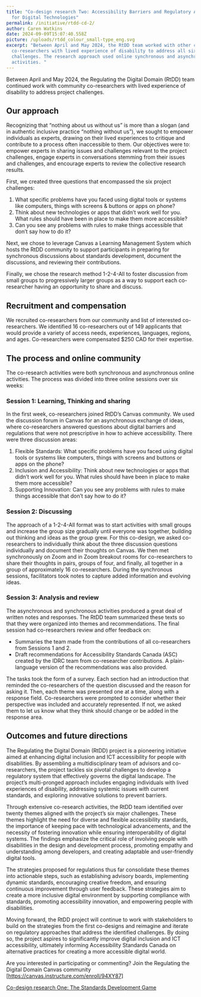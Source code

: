 ```yaml
---
title: "Co-design research Two: Accessibility Barriers and Regulatory Approaches
  for Digital Technologies"
permalink: /initiative/rtdd-cd-2/
author: Caren Watkins
date: 2024-09-09T15:07:40.558Z
picture: /uploads/rtdd_colour_small-type_eng.svg
excerpt: "Between April and May 2024, the RtDD team worked with other community
  co-researchers with lived experience of disability to address all six project
  challenges. The research approach used online synchronous and asynchronous
  activities. "
---
```

Between April and May 2024, the Regulating the Digital Domain (RtDD) team continued work with community co-researchers with lived experience of disability to address project challenges. 

## Our approach

Recognizing that “nothing about us without us” is more than a slogan (and in authentic inclusive practice “nothing without us”), we sought to empower individuals as experts, drawing on their lived experiences to critique and contribute to a process often inaccessible to them. Our objectives were to: empower experts in sharing issues and challenges relevant to the project challenges, engage experts in conversations stemming from their issues and challenges, and encourage experts to review the collective research results. 

First, we created three questions that encompassed the six project challenges: 

1. What specific problems have you faced using digital tools or systems like computers, things with screens & buttons or apps on phone?
2. Think about new technologies or apps that didn’t work well for you. What rules should have been in place to make them more accessible?
3. Can you see any problems with rules to make things accessible that don’t say how to do it?

Next, we chose to leverage Canvas a Learning Management System which hosts the RtDD community to support participants in preparing for synchronous discussions about standards development, document the discussions, and reviewing their contributions.

Finally, we chose the research method 1-2-4-All to foster discussion from small groups to progressively larger groups as a way to support each co-researcher having an opportunity to share and discuss. 

## Recruitment and compensation

We recruited co-researchers from our community and list of interested co-researchers. We identified 16 co-researchers out of 149 applicants that would provide a variety of access needs, experiences, languages, regions, and ages. Co-researchers were compensated $250 CAD for their expertise.

## The process and online community

The co-research activities were both synchronous and asynchronous online activities. The process was divided into three online sessions over six weeks:

### Session 1: Learning, Thinking and sharing

In the first week, co-researchers joined RtDD’s Canvas community. We used the discussion forum in Canvas for an asynchronous exchange of ideas, where co-researchers answered questions about digital barriers and regulations that were not prescriptive in how to achieve accessibility. There were three discussion areas:

1. Flexible Standards: What specific problems have you faced using digital tools or systems like computers, things with screens and buttons or apps on the phone?
2. Inclusion and Accessibility: Think about new technologies or apps that didn’t work well for you. What rules should have been in place to make them more accessible?
3. Supporting Innovation: Can you see any problems with rules to make things accessible that don’t say how to do it?

### Session 2: Discussing

The approach of a 1-2-4-All format was to start activities with small groups and increase the group size gradually until everyone was together, building out thinking and ideas as the group grew. For this co-design, we asked co-researchers to individually think about the three discussion questions individually and document their thoughts on Canvas. We then met synchronously on Zoom and in Zoom breakout rooms for co-researchers to share their thoughts in pairs, groups of four, and finally, all together in a group of approximately 16 co-researchers. During the synchronous sessions, facilitators took notes to capture added information and evolving ideas. 

### Session 3: Analysis and review

The asynchronous and synchronous activities produced a great deal of written notes and responses. The RtDD team summarized these texts so that they were organized into themes and recommendations. The final session had co-researchers review and offer feedback on:

* Summaries the team made from the contributions of all co-researchers from Sessions 1 and 2. 
* Draft recommendations for Accessibility Standards Canada (ASC) created by the IDRC team from co-researcher contributions. A plain-language version of the recommendations was also provided. 

The tasks took the form of a survey. Each section had an introduction that reminded the co-researchers of the question discussed and the reason for asking it. Then, each theme was presented one at a time, along with a response field. Co-researchers were prompted to consider whether their perspective was included and accurately represented. If not, we asked them to let us know what they think should change or be added in the response area.

## Outcomes and future directions

The Regulating the Digital Domain (RtDD) project is a pioneering initiative aimed at enhancing digital inclusion and ICT accessibility for people with disabilities. By assembling a multidisciplinary team of advisors and co-researchers, the project tackles six pivotal challenges to develop a regulatory system that effectively governs the digital landscape. The project’s multi-pronged approach includes engaging individuals with lived experiences of disability, addressing systemic issues with current standards, and exploring innovative solutions to prevent barriers.

Through extensive co-research activities, the RtDD team identified over twenty themes aligned with the project’s six major challenges. These themes highlight the need for diverse and flexible accessibility standards, the importance of keeping pace with technological advancements, and the necessity of fostering innovation while ensuring interoperability of digital systems. The findings emphasize the critical role of involving people with disabilities in the design and development process, promoting empathy and understanding among developers, and creating adaptable and user-friendly digital tools.

The strategies proposed for regulations thus far consolidate these themes into actionable steps, such as establishing advisory boards, implementing dynamic standards, encouraging creative freedom, and ensuring continuous improvement through user feedback. These strategies aim to create a more inclusive digital environment by supporting compliance with standards, promoting accessibility innovation, and empowering people with disabilities.

Moving forward, the RtDD project will continue to work with stakeholders to build on the strategies from the first co-designs and reimagine and iterate on regulatory approaches that address the identified challenges. By doing so, the project aspires to significantly improve digital inclusion and ICT accessibility, ultimately informing Accessibility Standards Canada on alternative practices for creating a more accessible digital world.

Are you interested in participating or commenting? Join the Regulating the Digital Domain Canvas community \[https://canvas.instructure.com/enroll/94XY87]

[Co-design research One: The Standards Development Game](https://wecount.inclusivedesign.ca/initiatives/rtdd-cd-1/)

